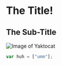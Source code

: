 # The Title!


## The Sub-Title
![Image of Yaktocat](https://octodex.github.com/images/yaktocat.png)

``` javascript
var huh = ["umm"];
```
